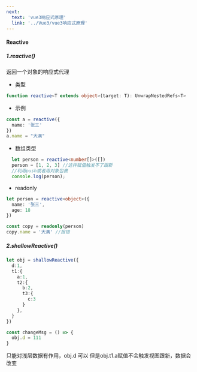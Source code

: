 ```yaml
---
next:
  text: 'vue3响应式原理'
  link: '../Vue3/vue3响应式原理'
---
```

#### Reactive

##### 1.reactive()

返回一个对象的响应式代理

- 类型

```ts
function reactive<T extends object>(target: T): UnwrapNestedRefs<T>
```

- 示例

```ts
const a = reactive({
  name: '张三'
})
a.name = "大满"
```

- 数组类型

```ts
  let person = reactive<number[]>([])
  person = [1, 2, 3] //这样赋值触发不了跟新
  //利用push或者用对象包裹
  console.log(person);
```

- readonly

```ts
let person = reactive<object>({
  name: '张三',
  age: 18
})

const copy = readonly(person)
copy.name = '大满' //报错
```

##### 2.shallowReactive()

```ts
let obj = shallowReactive({
  d:1,
  t1:{
    a:1,
    t2:{
      b:2,
      t3:{
        c:3
      }
    },
  }
})

const changeMsg = () => {
  obj.d = 111
}
```

只能对浅层数据有作用，obj.d 可以 但是obj.t1.a赋值不会触发视图跟新，数据会改变
